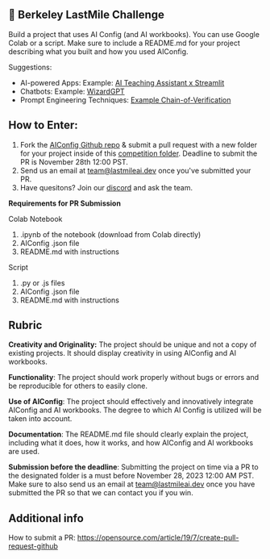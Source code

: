 ## 🐻 Berkeley LastMile Challenge

Build a project that uses AI Config (and AI workbooks). You can use Google Colab or a script. Make sure to include a README.md for your project describing what you built and how you used AIConfig.

Suggestions:

- AI-powered Apps: Example: [AI Teaching Assistant x Streamlit](https://github.com/lastmile-ai/aiconfig/tree/main/cookbooks/Basic-Prompt-Routing)
- Chatbots: Example: [WizardGPT](https://github.com/lastmile-ai/aiconfig/tree/main/cookbooks/Wizard-GPT)
- Prompt Engineering Techniques: [Example Chain-of-Verification](https://github.com/lastmile-ai/aiconfig/tree/main/cookbooks/Chain-of-Verification)

## How to Enter:

1. Fork the [AIConfig Github repo](https://github.com/lastmile-ai/aiconfig) & submit a pull request with a new folder for your project inside of this [ competition folder](https://github.com/lastmile-ai/aiconfig/tree/main/workshops/berkeley/competition). Deadline to submit the PR is November 28th 12:00 PST.
2. Send us an email at [team@lastmileai.dev](mailto:team@lastmileai.dev) once you've submitted your PR.
3. Have quesitons? Join our [discord](https://discord.com/invite/xBhNKTetGx) and ask the team.

**Requirements for PR Submission**

Colab Notebook

1. .ipynb of the notebook (download from Colab directly)
2. AIConfig .json file
3. README.md with instructions

Script

1. .py or .js files
2. AIConfig .json file
3. README.md with instructions

## Rubric

**Creativity and Originality:** The project should be unique and not a copy of existing projects. It should display creativity in using AIConfig and AI workbooks.

**Functionality**: The project should work properly without bugs or errors and be reproducible for others to easily clone.

**Use of AIConfig**: The project should effectively and innovatively integrate AIConfig and AI workbooks. The degree to which AI Config is utilized will be taken into account.

**Documentation**: The README.md file should clearly explain the project, including what it does, how it works, and how AIConfig and AI workbooks are used.

**Submission before the deadline**: Submitting the project on time via a PR to the designated folder is a must before November 28, 2023 12:00 AM PST. Make sure to also send us an email at [team@lastmileai.dev](mailto:team@lastmileai.dev) once you have submitted the PR so that we can contact you if you win.

## Additional info

How to submit a PR: https://opensource.com/article/19/7/create-pull-request-github
